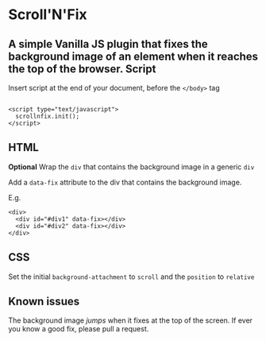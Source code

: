 Scroll'N'Fix
==
A simple Vanilla JS plugin that fixes the background image of an element when it reaches the top of the browser.
Script
--
Insert script at the end of your document, before the `</body>` tag

```

<script type="text/javascript">
  scrollnfix.init();
</script>
```

HTML
--

**Optional** Wrap the `div` that contains the background image in a generic `div`

Add a `data-fix` attribute to the div that contains the background image.

E.g.

```
<div>
  <div id="#div1" data-fix></div>
  <div id="#div2" data-fix></div>
</div>
```

CSS
--
Set the initial `background-attachment` to `scroll` and the `position` to `relative`

Known issues
--
The background image _jumps_ when it fixes at the top of the screen. If ever you know a good fix, please pull a request.
